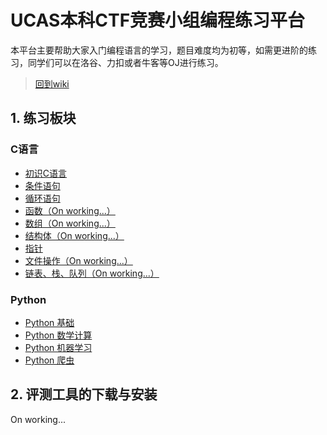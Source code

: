 # UCAS本科CTF竞赛小组编程练习平台

本平台主要帮助大家入门编程语言的学习，题目难度均为初等，如需更进阶的练习，同学们可以在洛谷、力扣或者牛客等OJ进行练习。

> [回到wiki](https://ucas-ctf.github.io/)

## 1. 练习板块

### C语言

- [初识C语言](./C/1_basic/1_basic)
- [条件语句](./C/2_condition/2_condition)
- [循环语句](./C/3_loop/3_loop)
- [函数（On working...）](./C/4_func/4_func)
- [数组（On working...）](./C/5_array/5_array)
- [结构体（On working...）](./C/6_struct/6_struct)
- [指针](./C/7_pointer/7_pointer)
- [文件操作（On working...）](./C/8_file/8_file)
- [链表、栈、队列（On working...）](./C/9_list/9_list)

### Python

- [Python 基础](./Python/1_basic/1_basic)
- [Python 数学计算](./Python/2_math/2_math)
- [Python 机器学习](./Python/3_ml/3_ml)
- [Python 爬虫](./Python/4_spider/4_spider)

## 2. 评测工具的下载与安装

On working...
